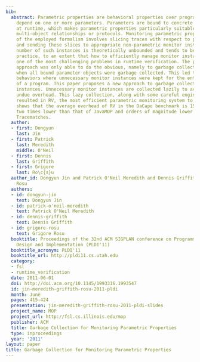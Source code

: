 ```yaml
---
bib:
  abstract: Parametric properties are behavioral properties over program events that
    depend on one or more parameters. Parameters are bound to concrete data or objects
    at runtime, which makes parametric properties particularly suitable for stating
    multi-object relationships or protocols. Monitoring parametric properties independently
    of the employed formalism involves slicing traces with respect to parameter instances
    and sending these slices to appropriate non-parametric monitor instances. The
    number of such instances is theoretically unbounded and tends to be enormous in
    practice, to an extent that how to efficiently manage monitor instances has become
    one of the most challenging problems in runtime verification. The previous formalism-independent
    approach was only able to do the obvious, namely to garbage collect monitor instances
    when all bound parameter objects were garbage collected. This led to pathological
    behaviors where unnecessary monitor instances were kept for the entire length
    of a program. This paper proposes a new approach to garbage collecting monitor
    instances. Unnecessary monitor instances are collected lazily to avoid creating
    undue overhead. This lazy collection, along with some careful engineering, has
    resulted in RV, the most efficient parametric monitoring system to date. Our evaluation
    shows that the average overhead of RV in the DaCapo benchmark is 15%, which is
    two times lower than that of JavaMOP and orders of magnitude lower than that of
    Tracematches.
  author:
  - first: Dongyun
    last: Jin
  - first: Patrick
    last: Meredith
    middle: O'Neil
  - first: Dennis
    last: Griffith
  - first: Grigore
    last: Ro\c{s}u
  author_id: Dongyun Jin and Patrick O'Neil Meredith and Dennis Griffith and Grigore
    Rosu
  authors:
  - id: dongyun-jin
    text: Dongyun Jin
  - id: patrick-o'neil-meredith
    text: Patrick O'Neil Meredith
  - id: dennis-griffith
    text: Dennis Griffith
  - id: grigore-rosu
    text: Grigore Rosu
  booktitle: Proceedings of the 32nd ACM SIGPLAN conference on Programming Language
    Design and Implementation (PLDI'11)
  booktitle_acronym: PLDI'11
  booktitle_url: http://pldi11.cs.utah.edu
  category:
  - fsl
  - runtime_verification
  date: 2011-06-01
  doi: http://doi.acm.org/10.1145/1993316.1993547
  id: jin-meredith-griffith-rosu-2011-pldi
  month: June
  pages: 415-424
  presentation: jin-meredith-griffith-rosu-2011-pldi-slides
  project_name: MOP
  project_url: http://fsl.cs.illinois.edu/mop
  publisher: ACM
  title: Garbage Collection for Monitoring Parametric Properties
  type: inproceedings
  year: '2011'
layout: paper
title: Garbage Collection for Monitoring Parametric Properties
---
```

